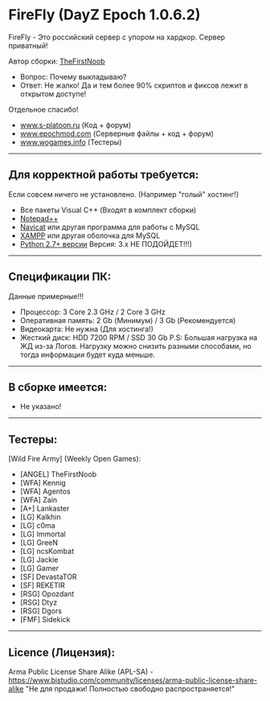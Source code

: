 **FireFly (DayZ Epoch 1.0.6.2)**
================

FireFly - Это российский сервер с упором на хардкор. Сервер приватный!

Автор сборки: [TheFirstNoob](http://s-platoon.ru/profile/923-thefirstnoob/)

* Вопрос: Почему выкладываю?
* Ответ: Не жалко! Да и тем более 90% скриптов и фиксов лежит в открытом доступе!  

Отдельное спасибо!  
* www.s-platoon.ru (Код + форум)
* www.epochmod.com (Серверные файлы + код + форум)
* www.wogames.info (Тестеры)

--------------------------
Для корректной работы требуется:
--------------------------
Если совсем ничего не установлено. (Например "голый" хостинг!)

* Все пакеты Visual C++ (Входят в комплект сборки)
* [Notepad++](http://www.notepad-plus-plus.org/download/)
* [Navicat](http://www.yadi.sk/d/YloWgCGM60FL2) или другая программа для работы с MySQL
* [XAMPP](http://www.apachefriends.org/download.html) или другая оболочка для MySQL
* [Python 2.7+ версии](http://www.python.org/downloads/) Версия: 3.х НЕ ПОДОЙДЕТ!!!)

--------------------------
Спецификации ПК:
--------------------------
Данные примерные!!!

* Процессор: 3 Core 2.3 GHz / 2 Core 3 GHz
* Оперативная память: 2 Gb (Минимум) / 3 Gb (Рекомендуется)
* Видеокарта: Не нужна (Для хостинга!)
* Жесткий диск: HDD 7200 RPM / SSD 30 Gb
P.S: Большая нагрузка на ЖД из-за Логов.
Нагрузку можно снизить разными способами, но тогда информации будет куда меньше.

--------------------------
В сборке имеется:
--------------------------

* Не указано!

--------------------------
Тестеры:
--------------------------
[Wild Fire Army] (Weekly Open Games):  
* [ANGEL] TheFirstNoob
* [WFA] Kennig
* [WFA] Agentos
* [WFA] Zain
* [A+] Lankaster
* [LG] Kalkhin
* [LG] c0ma
* [LG] Immortal
* [LG] GreeN
* [LG] ncsKombat
* [LG] Jackie
* [LG] Gamer
* [SF] DevastaTOR
* [SF] REKETIR
* [RSG] Opozdant
* [RSG] Dtyz
* [RSG] Dgors
* [FMF] Sidekick

--------------------------
Licence (Лицензия):
--------------------------
Arma Public License Share Alike (APL-SA) - https://www.bistudio.com/community/licenses/arma-public-license-share-alike
"Не для продажи! Полностью свободно распространяется!"